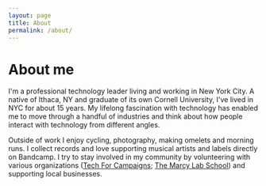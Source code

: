 ```yaml
---
layout: page
title: About
permalink: /about/
---
```


# About me

I'm a professional technology leader living and working in New York City. A native of Ithaca, NY and graduate of its own Cornell University, I've lived in NYC for about 15 years. My lifelong fascination with technology has enabled me to move through a handful of industries and think about how people interact with technology from different angles.

Outside of work I enjoy cycling, photography, making omelets and morning runs. I collect records and love supporting musical artists and labels directly on Bandcamp. I try to stay involved in my community by volunteering with various organizations ([Tech For Campaigns](https://www.techforcampaigns.org/); [The Marcy Lab School](https://www.marcylabschool.org/)) and supporting local businesses.
